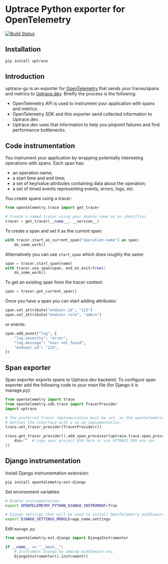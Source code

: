 # Uptrace Python exporter for OpenTelemetry

[![Build Status](https://travis-ci.org/uptrace/uptrace-python.svg?branch=master)](https://travis-ci.org/uptrace/uptrace-python)

## Installation

```bash
pip install uptrace
```

## Introduction

uptrace-go is an exporter for [OpenTelemetry](https://opentelemetry.io/) that
sends your traces/spans and metrics to [Uptrace.dev](https://uptrace.dev).
Briefly the process is the following:

- OpenTelemetry API is used to instrument your application with spans and
  metrics.
- OpenTelemetry SDK and this exporter send collected information to Uptrace.dev.
- Uptrace.dev uses that information to help you pinpoint failures and find
  performance bottlenecks.

## Code instrumentation

You instrument your application by wrapping potentially interesting operations
with spans. Each span has:

- an operation name;
- a start time and end time;
- a set of key/value attributes containing data about the operation;
- a set of timed events representing events, errors, logs, etc.

You create spans using a tracer:

```python
from opentelemetry.trace import get_tracer

# Create a named tracer using your module name as an identifier.
tracer = get_tracer(__name__, __version__)
```

To create a span and set it as the current span:

```python
with tracer.start_as_current_span("operation-name") as span:
    do_some_work()
```

Alternatively you can use `start_span` which does roughly the same:

```python
span = tracer.start_span(name)
with tracer.use_span(span, end_on_exit=True):
    do_some_work()
```

To get an existing span from the tracer context:

```python
span = tracer.get_current_span()
```

Once you have a span you can start adding attributes:

```python
span.set_attribute("enduser.id", "123")
span.set_attribute("enduser.role", "admin")
```

or events:

```python
span.add_event("log", {
    "log.severity": "error",
    "log.message": "User not found",
    "enduser.id": "123",
})
```

## Span exporter

Span exporter exports spans to Uptrace.dev backend. To configure span exporter
add the following code to your main file (for Django it is manage.py):

```python
from opentelemetry import trace
from opentelemetry.sdk.trace import TracerProvider
import uptrace

# The preferred tracer implementation must be set, as the opentelemetry-api
# defines the interface with a no-op implementation.
trace.set_tracer_provider(TracerProvider())

trace.get_tracer_provider().add_span_processor(uptrace.trace.span_processor(
    dsn=""  # copy your project DSN here or use UPTRACE_DSN env var
))
```

## Django instrumentation

Install Django instrumentation extension:

```bash
pip install opentelemetry-ext-django
```

Set environment variables:

```bash
# Enable instrumentation.
export OPENTELEMETRY_PYTHON_DJANGO_INSTRUMENT=True

# Django settings that will be used to install OpenTelemetry middleware.
export DJANGO_SETTINGS_MODULE=app_name.settings
```

Edit `manage.py`:

```python
from opentelemetry.ext.django import DjangoInstrumentor

if __name__ == "__main__":
    # Instrument Django by adding middleware etc.
    DjangoInstrumentor().instrument()
```
